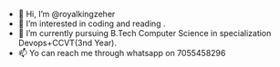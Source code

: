 - 👋 Hi, I’m @royalkingzeher
- 👀 I’m interested in coding and reading .
- 🌱 I’m currently pursuing B.Tech Computer Science in specialization Devops+CCVT(3nd Year). 
- 📫 Yo can reach me through whatsapp on 7055458296

<!---
royalkingzeher/royalkingzeher is a ✨ special ✨ repository because its `README.md` (this file) appears on your GitHub profile.
You can click the Preview link to take a look at your changes.
--->
